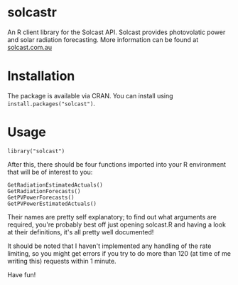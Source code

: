 # solcastr
An R client library for the Solcast API. Solcast provides photovolatic power and
solar radiation forecasting. More information can be found at
[solcast.com.au](https://www.solcast.com.au)


# Installation
The package is available via CRAN. You can install using 
`install.packages("solcast")`.


# Usage
`library("solcast")`

After this, there should be four functions imported into your R environment that
will be of interest to you:

```
GetRadiationEstimatedActuals()
GetRadiationForecasts()
GetPVPowerForecasts()
GetPVPowerEstimatedActuals()
```

Their names are pretty self explanatory; to find out what arguments are
required, you're probably best off just opening solcast.R and having a look at
their definitions, it's all pretty well documented!

It should be noted that I haven't implemented any handling of the rate limiting,
so you might get errors if you try to do more than 120 (at time of me writing
this) requests within 1 minute.

Have fun!
